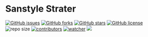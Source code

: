 # Sanstyle Strater

[![GitHub issues](https://img.shields.io/github/issues/xinetzone/sanstyle-starter)](https://github.com/xinetzone/sanstyle-starter/issues) [![GitHub forks](https://img.shields.io/github/forks/xinetzone/sanstyle-starter)](https://github.com/xinetzone/sanstyle-starter/network) [![GitHub stars](https://img.shields.io/github/stars/xinetzone/sanstyle-starter)](https://github.com/xinetzone/sanstyle-starter/stargazers) [![GitHub license](https://img.shields.io/github/license/xinetzone/sanstyle-starter)](https://github.com/xinetzone/sanstyle-starter/blob/main/LICENSE)  ![repo size](https://img.shields.io/github/repo-size/xinetzone/sanstyle-starter.svg) [![contributors](https://img.shields.io/github/contributors/xinetzone/sanstyle-starter.svg)](https://github.com/xinetzone/sanstyle-starter/graphs/contributors) [![watcher](https://img.shields.io/github/watchers/xinetzone/sanstyle-starter.svg)](https://github.com/xinetzone/sanstyle-starter/watchers) ![](https://github.com/xinetzone/sanstyle-starter/actions/workflows/docs.yml/badge.svg)

